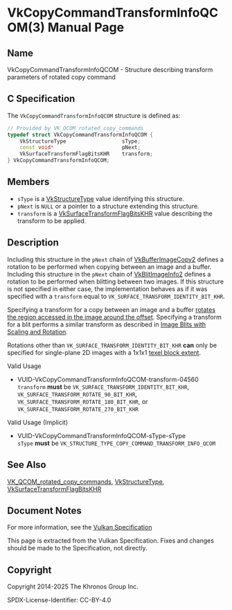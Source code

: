 # VkCopyCommandTransformInfoQCOM(3) Manual Page

## Name

VkCopyCommandTransformInfoQCOM - Structure describing transform parameters of rotated copy command



## [](#_c_specification)C Specification

The `VkCopyCommandTransformInfoQCOM` structure is defined as:

```c++
// Provided by VK_QCOM_rotated_copy_commands
typedef struct VkCopyCommandTransformInfoQCOM {
    VkStructureType                  sType;
    const void*                      pNext;
    VkSurfaceTransformFlagBitsKHR    transform;
} VkCopyCommandTransformInfoQCOM;
```

## [](#_members)Members

- `sType` is a [VkStructureType](https://registry.khronos.org/vulkan/specs/latest/man/html/VkStructureType.html) value identifying this structure.
- `pNext` is `NULL` or a pointer to a structure extending this structure.
- `transform` is a [VkSurfaceTransformFlagBitsKHR](https://registry.khronos.org/vulkan/specs/latest/man/html/VkSurfaceTransformFlagBitsKHR.html) value describing the transform to be applied.

## [](#_description)Description

Including this structure in the `pNext` chain of [VkBufferImageCopy2](https://registry.khronos.org/vulkan/specs/latest/man/html/VkBufferImageCopy2.html) defines a rotation to be performed when copying between an image and a buffer. Including this structure in the `pNext` chain of [VkBlitImageInfo2](https://registry.khronos.org/vulkan/specs/latest/man/html/VkBlitImageInfo2.html) defines a rotation to be performed when blitting between two images. If this structure is not specified in either case, the implementation behaves as if it was specified with a `transform` equal to `VK_SURFACE_TRANSFORM_IDENTITY_BIT_KHR`.

Specifying a transform for a copy between an image and a buffer [rotates the region accessed in the image around the offset](https://registry.khronos.org/vulkan/specs/latest/html/vkspec.html#copies-buffers-images-rotation-addressing). Specifying a transform for a blit performs a similar transform as described in [Image Blits with Scaling and Rotation](https://registry.khronos.org/vulkan/specs/latest/html/vkspec.html#copies-images-scaling-rotation).

Rotations other than `VK_SURFACE_TRANSFORM_IDENTITY_BIT_KHR` **can** only be specified for single-plane 2D images with a 1x1x1 [texel block extent](https://registry.khronos.org/vulkan/specs/latest/html/vkspec.html#formats-compatibility-classes).

Valid Usage

- [](#VUID-VkCopyCommandTransformInfoQCOM-transform-04560)VUID-VkCopyCommandTransformInfoQCOM-transform-04560  
  `transform` **must** be `VK_SURFACE_TRANSFORM_IDENTITY_BIT_KHR`, `VK_SURFACE_TRANSFORM_ROTATE_90_BIT_KHR`, `VK_SURFACE_TRANSFORM_ROTATE_180_BIT_KHR`, or `VK_SURFACE_TRANSFORM_ROTATE_270_BIT_KHR`

Valid Usage (Implicit)

- [](#VUID-VkCopyCommandTransformInfoQCOM-sType-sType)VUID-VkCopyCommandTransformInfoQCOM-sType-sType  
  `sType` **must** be `VK_STRUCTURE_TYPE_COPY_COMMAND_TRANSFORM_INFO_QCOM`

## [](#_see_also)See Also

[VK\_QCOM\_rotated\_copy\_commands](https://registry.khronos.org/vulkan/specs/latest/man/html/VK_QCOM_rotated_copy_commands.html), [VkStructureType](https://registry.khronos.org/vulkan/specs/latest/man/html/VkStructureType.html), [VkSurfaceTransformFlagBitsKHR](https://registry.khronos.org/vulkan/specs/latest/man/html/VkSurfaceTransformFlagBitsKHR.html)

## [](#_document_notes)Document Notes

For more information, see the [Vulkan Specification](https://registry.khronos.org/vulkan/specs/latest/html/vkspec.html#VkCopyCommandTransformInfoQCOM)

This page is extracted from the Vulkan Specification. Fixes and changes should be made to the Specification, not directly.

## [](#_copyright)Copyright

Copyright 2014-2025 The Khronos Group Inc.

SPDX-License-Identifier: CC-BY-4.0